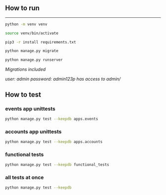 
## How to run ##
- - - -

```bash
python -m venv venv
```

```bash
source venv/bin/activate
```

```bash
pip3 -r install requirements.txt
```

```bash
python manage.py migrate
```

```bash
python manage.py runserver
```

_Migrations included_

_user: admin password: admin123p has access to admin/_ 

## How to test ##

### events app unittests ###
```bash
python manage.py test --keepdb apps.events
```

### accounts app unittests ###
```bash
python manage.py test --keepdb apps.accounts
```

### functional tests ###
```bash
python manage.py test --keepdb functional_tests
```

### all tests at once ###
```bash
python manage.py test --keepdb
```
